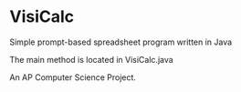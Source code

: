 VisiCalc 
========

Simple prompt-based spreadsheet program written in Java

The main method is located in VisiCalc.java


An AP Computer Science Project.